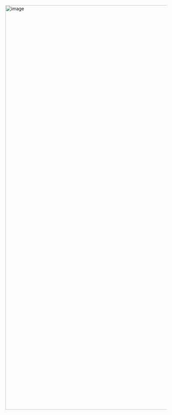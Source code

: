


<img width="1266" alt="image" src="https://user-images.githubusercontent.com/32976079/208419790-758ed1cb-51d8-4826-b344-9a49d3435eb3.png">





